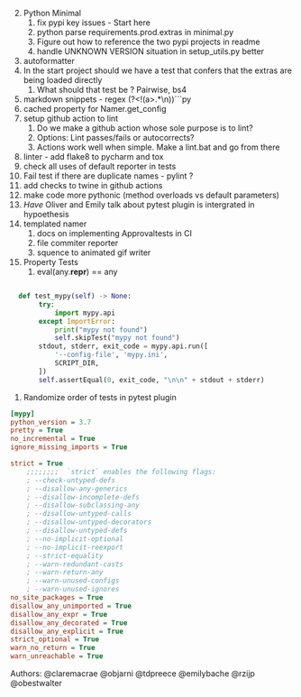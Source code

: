 2. Python Minimal 
   1. fix pypi key issues - Start here
   2. python parse requirements.prod.extras in minimal.py
   3. Figure out how to reference the two pypi projects in readme
   4. handle UNKNOWN VERSION situation in setup_utils.py better
3. autoformatter 
4. In the start project should we have a test that confers that the extras are being loaded directly 
   1. What should that test be ? Pairwise, bs4
5. markdown snippets - regex (?<!(a>.*\n))```py
6. cached property for Namer.get_config 
7. setup github action to lint
   1. Do we make a github action whose sole purpose is to lint? 
   2. Options: Lint passes/fails or autocorrects? 
   3. Actions work well when simple. Make a lint.bat and go from there
8. linter - add flake8 to pycharm and tox
9. check all uses of default reporter in tests
10. Fail test if there are duplicate names - pylint ?
11. add checks to twine in github actions
12. make code more pythonic (method overloads vs default parameters)
13. _Have_ Oliver and Emily talk about pytest plugin is intergrated in hypoethesis
14. templated namer
    1. docs on implementing Approvaltests in CI
    2. file commiter reporter
    3. squence to animated gif writer
15. Property Tests
    1. eval(any.__repr__) == any
```python

  def test_mypy(self) -> None:
       try:
           import mypy.api
       except ImportError:
           print("mypy not found")
           self.skipTest("mypy not found")
       stdout, stderr, exit_code = mypy.api.run([
           '--config-file', 'mypy.ini',
           SCRIPT_DIR,
       ])
       self.assertEqual(0, exit_code, "\n\n" + stdout + stderr)
```

1. Randomize order of tests in pytest plugin
```.ini
[mypy]
python_version = 3.7
pretty = True
no_incremental = True
ignore_missing_imports = True

strict = True
    ;;;;;;;;  `strict` enables the following flags:
    ; --check-untyped-defs
    ; --disallow-any-generics
    ; --disallow-incomplete-defs
    ; --disallow-subclassing-any
    ; --disallow-untyped-calls
    ; --disallow-untyped-decorators
    ; --disallow-untyped-defs
    ; --no-implicit-optional
    ; --no-implicit-reexport
    ; --strict-equality
    ; --warn-redundant-casts
    ; --warn-return-any
    ; --warn-unused-configs
    ; --warn-unused-ignores
no_site_packages = True
disallow_any_unimported = True
disallow_any_expr = True
disallow_any_decorated = True
disallow_any_explicit = True
strict_optional = True
warn_no_return = True
warn_unreachable = True
```
Authors:
@claremacrae
@objarni
@tdpreece
@emilybache
@rzijp
@obestwalter

